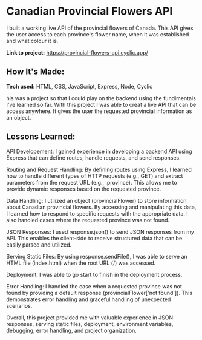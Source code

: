 # Canadian Provincial Flowers API
I built a working live API of the provincial flowers of Canada. This API gives the user access to each province's flower name, when it was established and what colour it is.

**Link to project:** https://provincial-flowers-api.cyclic.app/



## How It's Made:

**Tech used:** HTML, CSS, JavaScript, Express, Node, Cyclic

his was a project so that I could play on the backend using the fundimentals I've learned so far. With this project I was able to creat a live API that can be access anywhere. It gives the user the requested provincial information as an object.

## Lessons Learned:

API Developement: I gained experience in developing a backend API using Express that can define routes, handle requests, and send responses. 

Routing and Request Handling: By defining routes using Express, I learned how to handle different types of HTTP requests (e.g., GET) and extract parameters from the request URL (e.g., :province). This allows me to provide dynamic responses based on the requested province.

Data Handling: I utilized an object (provincialFlower) to store information about Canadian provincial flowers. By accessing and manipulating this data, I learned how to respond to specific requests with the appropriate data. I also handled cases where the requested province was not found.

JSON Responses: I used response.json() to send JSON responses from my API. This enables the client-side to receive structured data that can be easily parsed and utilized.

Serving Static Files: By using response.sendFile(), I was able to serve an HTML file (index.html) when the root URL (/) was accessed. 

Deployment: I was able to go start to finish in the deployment process.

Error Handling: I handled the case when a requested province was not found by providing a default response (provincialFlower['not found']). This demonstrates error handling and graceful handling of unexpected scenarios.

Overall, this project provided me with valuable experience in JSON responses, serving static files, deployment, environment variables, debugging, error handling, and project organization.
